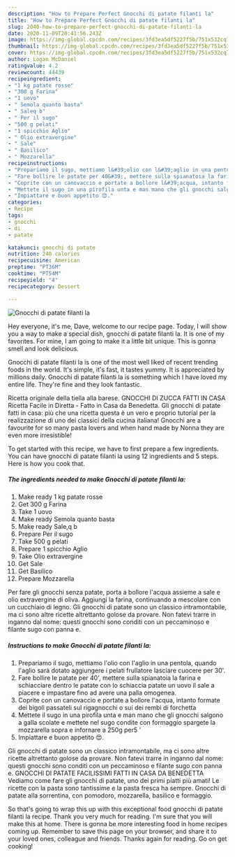 ```yaml
---
description: "How to Prepare Perfect Gnocchi di patate filanti la"
title: "How to Prepare Perfect Gnocchi di patate filanti la"
slug: 2040-how-to-prepare-perfect-gnocchi-di-patate-filanti-la
date: 2020-11-09T20:41:56.243Z
image: https://img-global.cpcdn.com/recipes/3fd3ea5df5227f5b/751x532cq70/gnocchi-di-patate-filanti-la-recipe-main-photo.jpg
thumbnail: https://img-global.cpcdn.com/recipes/3fd3ea5df5227f5b/751x532cq70/gnocchi-di-patate-filanti-la-recipe-main-photo.jpg
cover: https://img-global.cpcdn.com/recipes/3fd3ea5df5227f5b/751x532cq70/gnocchi-di-patate-filanti-la-recipe-main-photo.jpg
author: Logan McDaniel
ratingvalue: 4.2
reviewcount: 44439
recipeingredient:
- "1 kg patate rosse"
- "300 g Farina"
- "1 uovo"
- " Semola quanto basta"
- " Saleq b"
- " Per il sugo"
- "500 g pelati"
- "1 spicchio Aglio"
- " Olio extravergine"
- " Sale"
- " Basilico"
- " Mozzarella"
recipeinstructions:
- "Prepariamo il sugo, mettiamo l&#39;olio con l&#39;aglio in una pentola, quando l&#39;aglio sarà dotato aggiungere i pelati frullatore lasciare cuocere per 30&#39;."
- "Fare bollire le patate per 40&#39;, mettere sulla spianatoia la farina e schiacciare dentro le patate con lo schiaccia patate un uovo il sale a piacere e impastare fino ad avere una palla omogenea."
- "Coprite con un canovaccio e portate a bollore l&#39;acqua, intanto formate dei bigoli passateli sul rigagnocchi o sui dei rembi di forchetta"
- "Mettete il sugo in una pirofila unta e man mano che gli gnocchi salgono a galla scolate e mettete nel sugo condite con formaggio spargete la mozzarella sopra e infornare a 250g per5 &#39;"
- "Impiattare e buon appetito 😍."
categories:
- Recipe
tags:
- gnocchi
- di
- patate

katakunci: gnocchi di patate 
nutrition: 240 calories
recipecuisine: American
preptime: "PT36M"
cooktime: "PT54M"
recipeyield: "4"
recipecategory: Dessert

---
```



![Gnocchi di patate filanti la](https://img-global.cpcdn.com/recipes/3fd3ea5df5227f5b/751x532cq70/gnocchi-di-patate-filanti-la-recipe-main-photo.jpg)

Hey everyone, it's me, Dave, welcome to our recipe page. Today, I will show you a way to make a special dish, gnocchi di patate filanti la. It is one of my favorites. For mine, I am going to make it a little bit unique. This is gonna smell and look delicious.

Gnocchi di patate filanti la is one of the most well liked of recent trending foods in the world. It's simple, it's fast, it tastes yummy. It is appreciated by millions daily. Gnocchi di patate filanti la is something which I have loved my entire life. They're fine and they look fantastic.

Ricetta originale della tiella alla barese. GNOCCHI DI ZUCCA FATTI IN CASA Ricetta Facile in Diretta - Fatto in Casa da Benedetta. Gli gnocchi di patate fatti in casa: più che una ricetta questa è un vero e proprio tutorial per la realizzazione di uno dei classici della cucina italiana! Gnocchi are a favourite for so many pasta lovers and when hand made by Nonna they are even more irresistible!


To get started with this recipe, we have to first prepare a few ingredients. You can have gnocchi di patate filanti la using 12 ingredients and 5 steps. Here is how you cook that.

<!--inarticleads1-->

##### The ingredients needed to make Gnocchi di patate filanti la:

1. Make ready 1 kg patate rosse
1. Get 300 g Farina
1. Take 1 uovo
1. Make ready  Semola quanto basta
1. Make ready  Sale,q b
1. Prepare  Per il sugo
1. Take 500 g pelati
1. Prepare 1 spicchio Aglio
1. Take  Olio extravergine
1. Get  Sale
1. Get  Basilico
1. Prepare  Mozzarella


Per fare gli gnocchi senza patate, porta a bollore l&#39;acqua assieme a sale e olio extravergine di oliva. Aggiungi la farina, continuando a mescolare con un cucchiaio di legno. Gli gnocchi di patate sono un classico intramontabile, ma ci sono altre ricette altrettanto golose da provare. Non fatevi trarre in inganno dal nome: questi gnocchi sono conditi con un peccaminoso e filante sugo con panna e. 

<!--inarticleads2-->

##### Instructions to make Gnocchi di patate filanti la:

1. Prepariamo il sugo, mettiamo l&#39;olio con l&#39;aglio in una pentola, quando l&#39;aglio sarà dotato aggiungere i pelati frullatore lasciare cuocere per 30&#39;.
1. Fare bollire le patate per 40&#39;, mettere sulla spianatoia la farina e schiacciare dentro le patate con lo schiaccia patate un uovo il sale a piacere e impastare fino ad avere una palla omogenea.
1. Coprite con un canovaccio e portate a bollore l&#39;acqua, intanto formate dei bigoli passateli sul rigagnocchi o sui dei rembi di forchetta
1. Mettete il sugo in una pirofila unta e man mano che gli gnocchi salgono a galla scolate e mettete nel sugo condite con formaggio spargete la mozzarella sopra e infornare a 250g per5 &#39;
1. Impiattare e buon appetito 😍.


Gli gnocchi di patate sono un classico intramontabile, ma ci sono altre ricette altrettanto golose da provare. Non fatevi trarre in inganno dal nome: questi gnocchi sono conditi con un peccaminoso e filante sugo con panna e. GNOCCHI DI PATATE FACILISSIMI FATTI IN CASA DA BENEDETTA Vediamo come fare gli gnocchi di patate, uno dei primi piatti più amati! Le ricette con la pasta sono tantissime e la pasta fresca ha sempre. Gnocchi di patate alla sorrentina, con pomodoro, mozzarella, basilico e formaggio. 

So that's going to wrap this up with this exceptional food gnocchi di patate filanti la recipe. Thank you very much for reading. I'm sure that you will make this at home. There is gonna be more interesting food in home recipes coming up. Remember to save this page on your browser, and share it to your loved ones, colleague and friends. Thanks again for reading. Go on get cooking!
